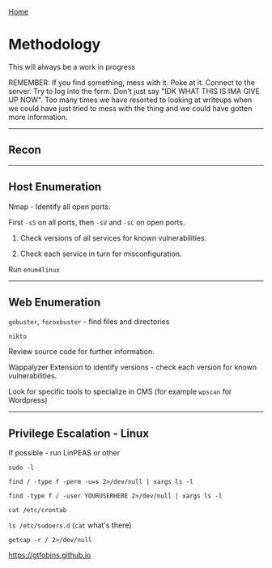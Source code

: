 [Home](./index.md)

# Methodology

This will always be a work in progress

REMEMBER: If you find something, mess with it.  Poke at it.  Connect to the server.  Try to log into the form.  Don't just say "IDK WHAT THIS IS IMA GIVE UP NOW".  Too many times we have resorted to looking at writeups when we could have just tried to mess with the thing and we could have gotten more information.

---
## Recon

---
## Host Enumeration

Nmap - Identify all open ports.

First `-sS` on all ports, then `-sV` and `-sC` on open ports.

1. Check versions of all services for known vulnerabilities.

2. Check each service in turn for misconfiguration.

Run `enum4linux`

---
## Web Enumeration

`gobuster`, `feroxbuster` - find files and directories

`nikto`

Review source code for further information.

Wappalyzer Extension to identify versions - check each version for known vulnerabilities.

Look for specific tools to specialize in CMS (for example `wpscan` for Wordpress)

---
## Privilege Escalation - Linux

If possible - run LinPEAS or other

`sudo -l`

`find / -type f -perm -u=s 2>/dev/null | xargs ls -l`

`find -type f / -user YOURUSERHERE 2>/dev/null | xargs ls -l`

`cat /etc/crontab`

`ls /etc/sudoers.d`
(`cat` what's there)

`getcap -r / 2>/dev/null`

https://gtfobins.github.io

